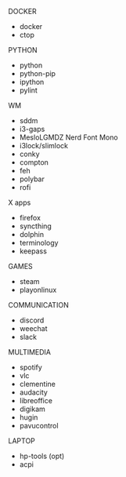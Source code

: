 DOCKER
- docker
- ctop

PYTHON
- python
- python-pip
- ipython
- pylint

WM
- sddm
- i3-gaps
- MesloLGMDZ Nerd Font Mono
- i3lock/slimlock
- conky
- compton
- feh
- polybar
- rofi

X apps
- firefox
- syncthing
- dolphin
- terminology
- keepass

GAMES
- steam
- playonlinux

COMMUNICATION
- discord
- weechat
- slack

MULTIMEDIA
- spotify
- vlc
- clementine
- audacity
- libreoffice
- digikam
- hugin
- pavucontrol

LAPTOP
- hp-tools (opt)
- acpi